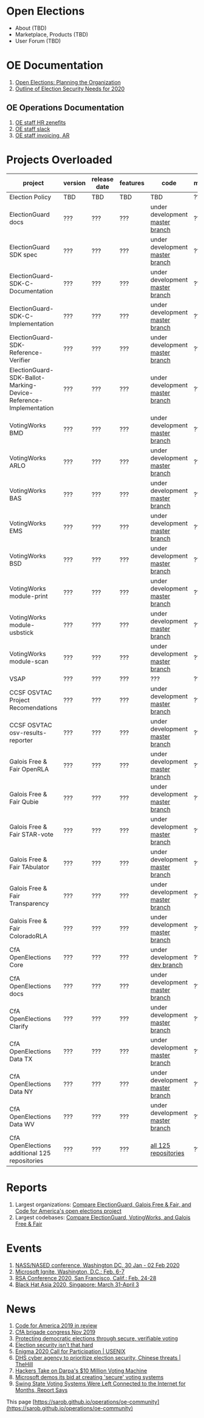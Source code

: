 # Open Elections
* About (TBD)
* Marketplace, Products (TBD)
* User Forum (TBD)

# OE Documentation
1. [Open Elections: Planning the Organization](https://docs.google.com/document/d/1mEeXGE0sRmKXX3RnAbf4gXgaKp3X4WRWiJ1G0JUkh1c/edit?usp=sharing)
1. [Outline of Election Security Needs for 2020](https://docs.google.com/document/d/1GNWMvz-dliDvWp4uR392-415c71R-11WZK4xnrlGX98/edit?usp=sharing)

## OE Operations Documentation
1. [OE staff HR zenefits](https://secure.zenefits.com/)
1. [OE staff slack](https://lincoln-labs.slack.com/)
1. [OE staff invoicing, AR](http://bill.com/)

# Projects Overloaded
<div class="datatable-begin"></div>

project         | version | release date | features | code     | meetings
--------------- | ------- | ------------ | -------- | -------- | ---------
Election Policy | TBD     | TBD          | TBD      | TBD      | ???
ElectionGuard docs | ??? | ??? | ??? | under development [master branch](https://github.com/Microsoft/ElectionGuard-SDK) | ???
ElectionGuard SDK spec | ??? | ??? | ??? | under development [master branch](https://github.com/microsoft/ElectionGuard-SDK-Specification) | ???
ElectionGuard-SDK-C-Documentation | ??? | ??? | ??? | under development [master branch](https://github.com/ElectionGuard/ElectionGuard-SDK-C-Documentation) | ???
ElectionGuard-SDK-C-Implementation | ??? | ??? | ??? | under development [master branch](https://github.com/microsoft/ElectionGuard-SDK-C-Implementation) | ???
ElectionGuard-SDK-Reference-Verifier | ??? | ??? | ??? | under development [master branch](https://github.com/microsoft/ElectionGuard-SDK-Reference-Verifier) | ???
ElectionGuard-SDK-Ballot-Marking-Device-Reference-Implementation | ??? | ??? | ??? | under development [master branch](https://github.com/microsoft/ElectionGuard-SDK-Ballot-Marking-Device-Reference-Implementation) | ???
VotingWorks BMD | ??? | ??? | ??? | under development [master branch](https://github.com/votingworks/bmd) | ???
VotingWorks ARLO | ??? | ??? | ??? | under development [master branch](https://github.com/votingworks/arlo) | ???
VotingWorks BAS | ??? | ??? | ??? | under development [master branch](https://github.com/votingworks/bas) | ???
VotingWorks EMS | ??? | ??? | ??? | under development [master branch](https://github.com/votingworks/ems) | ???
VotingWorks BSD | ??? | ??? | ??? | under development [master branch](https://github.com/votingworks/bsd) | ???
VotingWorks module-print | ??? | ??? | ??? | under development [master branch](https://github.com/votingworks/module-print) | ???
VotingWorks module-usbstick| ??? | ??? | ??? | under development [master branch](https://github.com/votingworks/module-usbstick) | ???
VotingWorks module-scan | ??? | ??? | ??? | under development [master branch](https://github.com/votingworks/module-scan) | ???
VSAP | ??? | ??? | ??? | ??? | ???
CCSF OSVTAC Project Recomendations | ??? | ??? | ??? | under development [master branch](https://github.com/OSVTAC/project-recommendations) | ???
CCSF OSVTAC osv-results-reporter | ??? | ??? | ??? | under development [master branch](https://github.com/OSVTAC/osv-results-reporter) | ???
Galois Free & Fair OpenRLA | ??? | ??? | ??? | under development [master branch](https://github.com/FreeAndFair/OpenRLA) | ???
Galois Free & Fair Qubie | ??? | ??? | ??? | under development [master branch](https://github.com/FreeAndFair/Qubie) | ???
Galois Free & Fair STAR-vote | ??? | ??? | ??? | under development [master branch](https://github.com/FreeAndFair/STAR-Vote) | ???
Galois Free & Fair TAbulator | ??? | ??? | ??? | under development [master branch](https://github.com/FreeAndFair/Tabulator) | ???
Galois Free & Fair Transparency | ??? | ??? | ??? | under development [master branch](https://github.com/FreeAndFair/Transparency) | ???
Galois Free & Fair ColoradoRLA | ??? | ??? | ??? | under development [master branch](https://github.com/FreeAndFair/ColoradoRLA) | ???
CfA OpenElections Core | ??? | ??? | ??? | under development [dev branch](https://github.com/openelections/openelections-core) | ???
CfA OpenElections docs | ??? | ??? | ??? | under development [master branch](https://github.com/openelections/docs) | ???
CfA OpenElections Clarify | ??? | ??? | ??? | under development [master branch](https://github.com/openelections/clarify) | ???
CfA OpenElections Data TX | ??? | ??? | ??? | under development [master branch](https://github.com/openelections/openelections-data-tx) | ???
CfA OpenElections Data NY | ??? | ??? | ??? | under development [master branch](https://github.com/openelections/openelections-data-ny) | ???
CfA OpenElections Data WV | ??? | ??? | ??? | under development [master branch](https://github.com/openelections/openelections-data-wv) | ???
CfA OpenElections additional 125 repositories | ??? | ??? | ??? | [all 125 repositories](https://github.com/openelections) | ???

<div class="datatable-end"></div>

# Reports
1. Largest organizations: [Compare ElectionGuard, Galois Free & Fair, and Code for America's open elections project](https://www.openhub.net/p/_compare?project_1=Free+and+Fair&project_2=openelections-project&project_0=ElectionGuard)
1. Largest codebases: [Compare ElectionGuard, VotingWorks, and Galois Free & Fair](https://www.openhub.net/p/_compare?project_0=ElectionGuard&project_1=VotingWorks&project_2=Free+and+Fair)

# Events
1. [NASS/NASED conference, Washington DC, 30 Jan - 02 Feb 2020](https://www.nass.org/events/nass-2020-winter-conference)
1. [Microsoft Ignite, Washington, D.C.: Feb. 6-7](https://www.microsoft.com/en-us/ignite-the-tour/washington-dc)
1. [RSA Conference 2020, San Francisco, Calif.: Feb. 24-28 ](https://www.rsaconference.com/usa)
1. [Black Hat Asia 2020, Singapore: March 31-April 3 ](https://www.blackhat.com/asia-20/)

# News
1. [Code for America 2019 in review](https://medium.com/code-for-america/the-year-in-review-at-code-for-america-b52b2726aad8)
1. [CfA brigade congress Nov 2019](https://medium.com/code-for-america/growing-the-civic-tech-movement-68f5ab5ac2ae)
1. [Protecting democratic elections through secure, verifiable voting](https://blogs.microsoft.com/on-the-issues/2019/05/06/protecting-democratic-elections-through-secure-verifiable-voting/)
1. [Election security isn't that hard](https://www.politico.com/agenda/story/2019/09/10/election-security-000954)
1. [Enigma 2020 Call for Participation | USENIX](https://www.usenix.org/conference/enigma2020/call-for-participation)
1. [DHS cyber agency to prioritize election security, Chinese threats | TheHill](https://thehill.com/policy/cybersecurity/458487-dhs-cyber-agency-to-prioritize-election-security-chinese-threats)
1. [Hackers Take on Darpa's $10 Million Voting Machine](https://www.wired.com/story/darpa-voting-machine-defcon-voting-village-hackers)
1. [Microsoft demos its bid at creating 'secure' voting systems](https://www.engadget.com/2019/07/17/microsoft-demos-electionguard/)
1. [Swing State Voting Systems Were Left Connected to the Internet for Months, Report Says](https://fortune.com/2019/08/08/swing-state-voting-systems-connected-internet-vice-report/)

This page [https://sarob.github.io/operations/oe-community](https://sarob.github.io/operations/oe-community)

